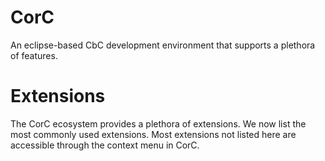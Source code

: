 # CorC
An eclipse-based CbC development environment that supports a plethora of features.

# Extensions
The CorC ecosystem provides a plethora of extensions. We now list the most commonly used extensions. Most extensions not listed here are accessible through the context menu in CorC.
